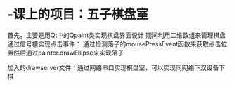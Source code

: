 # -课上的项目：五子棋盘室

  首先，主要是用Qt中的Qpaint类实现棋盘界面设计
  期间利用二维数组来管理棋盘
  通过信号槽实现点击事件：
  通过检测落子的mousePressEvent函数来获取点击位置然后通过painter.drawEllipse来实现落子

  加入的drawserver文件：通过网络串口实现棋盘室，可以实现同网络下双设备下棋
  
